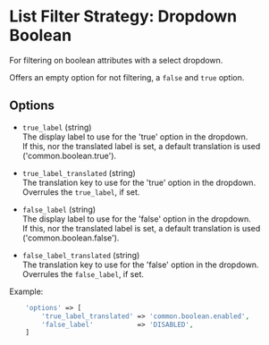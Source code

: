 # List Filter Strategy: Dropdown Boolean

For filtering on boolean attributes with a select dropdown.

Offers an empty option for not filtering, a `false` and `true` option.


## Options

- `true_label` (string)  
    The display label to use for the 'true' option in the dropdown.  
    If this, nor the translated label is set, a default translation is used ('common.boolean.true').
    
- `true_label_translated` (string)  
    The translation key to use for the 'true' option in the dropdown.  
    Overrules the `true_label`, if set.

- `false_label` (string)  
    The display label to use for the 'false' option in the dropdown.  
    If this, nor the translated label is set, a default translation is used ('common.boolean.false').

- `false_label_translated` (string)  
    The translation key to use for the 'false' option in the dropdown.  
    Overrules the `false_label`, if set.


Example:

```php
    'options' => [
        'true_label_translated' => 'common.boolean.enabled',
        'false_label'           => 'DISABLED',
    ]
```

